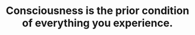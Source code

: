 ---
title: Consciousness is the prior condition of everything you experience.
tags: experience self buddhism consciousness mindfulness
---
